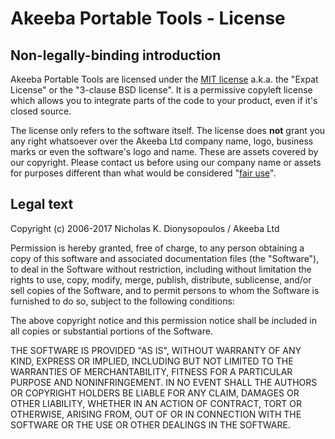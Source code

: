 # Akeeba Portable Tools - License## Non-legally-binding introductionAkeeba Portable Tools are licensed under the [MIT license](https://en.wikipedia.org/wiki/MIT_License) a.k.a. the "Expat License" or the "3-clause BSD license". It is a permissive copyleft license which allows you to integrate parts of the code to your product, even if it's closed source.The license only refers to the software itself. The license does **not** grant you any right whatsoever over the Akeeba Ltd company name, logo, business marks or even the software's logo and name. These are assets covered by our copyright. Please contact us before using our company name or assets for purposes different than what would be considered "[fair use](http://fairuse.stanford.edu/overview/fair-use/what-is-fair-use/)".## Legal textCopyright (c) 2006-2017  Nicholas K. Dionysopoulos / Akeeba LtdPermission is hereby granted, free of charge, to any person obtaining a copy of this software and associated documentation files (the "Software"), to deal in the Software without restriction, including without limitation the rights to use, copy, modify, merge, publish, distribute, sublicense, and/or sell copies of the Software, and to permit persons to whom the Software is furnished to do so, subject to the following conditions:The above copyright notice and this permission notice shall be included in all copies or substantial portions of the Software.THE SOFTWARE IS PROVIDED "AS IS", WITHOUT WARRANTY OF ANY KIND, EXPRESS OR IMPLIED, INCLUDING BUT NOT LIMITED TO THE WARRANTIES OF MERCHANTABILITY, FITNESS FOR A PARTICULAR PURPOSE AND NONINFRINGEMENT. IN NO EVENT SHALL THE AUTHORS OR COPYRIGHT HOLDERS BE LIABLE FOR ANY CLAIM, DAMAGES OR OTHER LIABILITY, WHETHER IN AN ACTION OF CONTRACT, TORT OR OTHERWISE, ARISING FROM, OUT OF OR IN CONNECTION WITH THE SOFTWARE OR THE USE OR OTHER DEALINGS IN THE SOFTWARE.